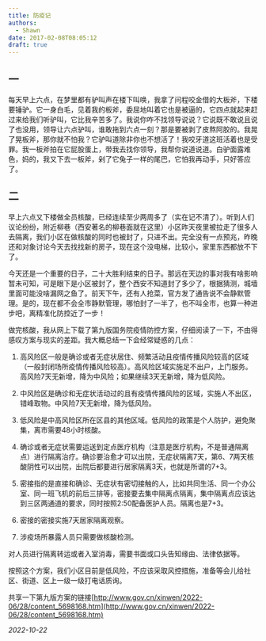 ```yaml
---
title: 防疫记
authors:
  - Shawn
date: 2017-02-08T08:05:12
draft: true
---
```

## 一

每天早上六点，在梦里都有驴叫声在楼下叫唤，我拿了问程咬金借的大板斧，下楼要锤驴。它一身白毛，见着我的板斧，委屈地叫着它也是被逼的，它四点就起来赶过来给我们听驴叫，它比我辛苦多了。我说你咋不找领导说说？它说既不敢说且说了也没用，领导让六点驴叫，谁敢拖到六点一刻？那是要被剥了皮熬阿胶的。我晃了晃板斧，那你就不怕我？它驴叫道除非你也不想活了！我咬牙道这班活着也是受罪。我一板斧拍在它屁股蛋上，带我去找你领导，我帮你说道说道。白驴面露难色，妈的，我又下去一板斧，剁了它兔子一样的尾巴，它怕我再动手，只好答应了。

<!-- more -->
## 二

早上六点又下楼做全员核酸，已经连续至少两周多了（实在记不清了）。听到人们议论纷纷，附近柳巷（西安著名的柳巷面就在这里）小区昨天夜里被拉走了很多人去隔离，我们小区在做核酸的同时也被封了，只进不出。完全没有一点预兆，昨晚还和对象讨论今天去找找新的房子，现在这个没电梯，比较小，家里东西都放不下了。


今天还是一个重要的日子，二十大胜利结束的日子。那远在天边的事对我有啥影响暂未可知，可是眼下是小区被封了，整个西安不知道封了多少了，根据猜测，城墙里面可能没啥漏网之鱼了。前天下午，还有人抢菜，官方发了通告说不会静默管理。是的，现在都不会全市静默管理，哪怕封了一半了，也不叫全市，也算一种进步吧，离精准化防控近了一步！

做完核酸，我从网上下载了第九版国务院疫情防控方案，仔细阅读了一下，不由得感叹方案与现实的差距。我大概总结一下会经常疑惑的几点：

1. 高风险区一般是确诊或者无症状居住、频繁活动且疫情传播风险较高的区域（一般封闭场所疫情传播风险较高）。高风险区域实施足不出户，上门服务。高风险7天无新增，降为中风险；如果继续3天无新增，降为低风险。

2. 中风险区是确诊和无症状活动过的且有疫情传播风险的区域，实施人不出区，错峰取物。中风险7天无新增，降为低风险。

3. 低风险是中高风险区所在区县的其他区域。低风险的政策是个人防护，避免聚集，离市需要48小时核酸。

4. 确诊或者无症状需要运送到定点医疗机构（注意是医疗机构，不是普通隔离点）进行隔离治疗。确诊要治愈才可以出院，无症状隔离7天，第6、7两天核酸阴性可以出院，出院后都要进行居家隔离3天，也就是所谓的7+3。

5. 密接指的是直接和确诊、无症状有密切接触的人，比如共同生活、同一个办公室、同一班飞机的前后三排等，密接要去集中隔离点隔离，集中隔离点应该达到三区两通道的要求，同时按照2:50配备医护人员。隔离也是7+3。

6. 密接的密接实施7天居家隔离观察。

7. 涉疫场所暴露人员只需要做核酸检测。

对人员进行隔离转运或者入室消毒，需要书面或口头告知缘由、法律依据等。

按照这个方案，我们小区目前是低风险，不应该采取风控措施，准备等会儿给社区、街道、区上一级一级打电话质询。

共享一下第九版方案的链接[http://www.gov.cn/xinwen/2022-06/28/content_5698168.htm](http://www.gov.cn/xinwen/2022-06/28/content_5698168.htm)


*2022-10-22*